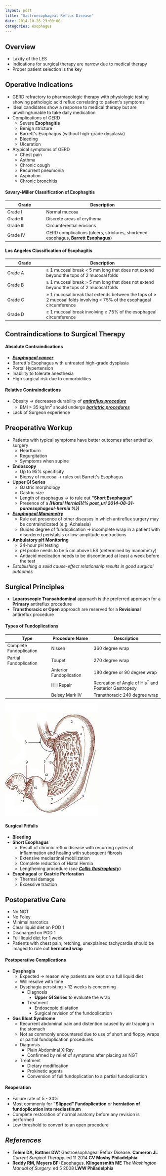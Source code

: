 ```yaml
---
layout: post
title: "Gastroesophageal Reflux Disease"
date: 2014-10-26 23:00:00
categories: esophagus
---
```


## Overview
* Laxity of the LES
* Indications for surgical therapy are narrow due to medical therapy
* Proper patient selection is the key

## Operative Indications

* GERD refractory to pharmacologic therapy with physiologic testing showing pathologic acid reflux correlating to patient's symptoms
* Ideal candidates show a response to medical therapy but are unwilling/unable to take daily medication
* Complications of GERD
  * Severe **Esophagitis**
  * Benign stricture
  * Barrett's Esophagus (without high-grade dysplasia)
  * Bleeding
  * Ulceration
* Atypical symptoms of GERD
  * Chest pain
  * Asthma
  * Chronic cough
  * Recurrent pneumonia
  * Aspiration
  * Chronic bronchitis

#### Savary-Miller Classification of Esophagitis

<table>
  <thead>
    <th style="width:25%">Grade</th>
    <th style="width:75%">Description</th>
  </thead>
  <tr>
    <td>Grade I</td>
    <td>Normal mucosa</td>
  </tr>
  <tr>
    <td>Grade II</td>
    <td>Discrete areas of erythema</td>
  </tr>
  <tr>
    <td>Grade III</td>
    <td>Circumferential erosions</td>
  </tr>
  <tr>
    <td>Grade IV</td>
    <td>GERD complications (ulcers, strictures, shortened esophagus, <b>Barrett Esophagus</b>)</td>
  </tr>
</table>

#### Los Angeles Classification of Esophagitis

<table>
  <thead>
    <th style="width:25%">Grade</th>
    <th style="width:75%">Description</th>
  </thead>
  <tr>
    <td>Grade A</td>
    <td>&ge; 1 mucosal break &lt; 5 mm long that does not extend beyond the tops of 2 mucosal folds</td>
  </tr>
  <tr>
    <td>Grade B</td>
    <td>&ge; 1 mucosal break &gt; 5 mm long that does not extend beyond the tops of 2 mucosal folds</td>
  </tr>
  <tr>
    <td>Grade C</td>
    <td>&ge; 1 mucosal break that extends between the tops of &ge; 2 mucosal folds involving &lt; 75% of the esophageal circumference</td>
  </tr>
  <tr>
    <td>Grade D</td>
    <td>&ge; 1 mucosal break involving &ge; 75% of the esophageal circumference</td>
  </tr>
</table>

## Contraindications to Surgical Therapy

#### Absolute Contraindications

* ***[Esophageal cancer]()***
* Barrett's Esophagus with untreated high-grade dysplasia
* Portal Hypertension
* Inability to tolerate anesthesia
* High surgical risk due to comorbidities

#### Relative Contraindications

* Obesity &#8594; decreases durability of ***[antireflux procedure]()***
  * BMI &gt; 35 kg/m<sup>2</sup> should undergo ***[bariatric procedures]()***
* Lack of Surgeon experience

## Preoperative Workup

* Patients with typical symptoms have better outcomes after antireflux surgery
  * Heartburn
  * Regurgitation
  * Symptoms when supine
* **Endoscopy**
  * Up to 95% specificity
  * Biopsy of mucosa &#8594; rules out Barrett's Esophagus
* **Upper GI Series**
  * Gastric morphology
  * Gastric size
  * Length of esophagus &#8594; to rule out **\"Short Esophagus\"**
  * Presence of a ***[Hiatal Hernia]({% post_url 2014-08-31-paraesophageal-hernia %})***
* ***[Esophageal Manometry]()***
  * Rule out presence of other diseases in which antireflux surgery may be contraindicated (e.g. Achalasia)
  * Guides degree of fundoplication &#8594; incomplete wrap in a patient with disordered peristalsis or low-amplitude contractions
* **Ambulatory pH Monitoring**
  * 24-hour pH testing
  * pH probe needs to be 5 cm above LES (determined by manometry)
  * Antiacid medication needs to be discontinued at least a week before the test
* *Establishing a solid cause-effect relationship results in good surgical outcomes*

## Surgical Principles

* **Laparoscopic Transabdominal** approach is the preferred approach for a **Primary** antireflux procedure
* **Transthoracic or Open** approach are reserved for a **Revisional** antireflux procedure

#### Types of Fundoplications

| Type | Procedure Name | Description |
|------|----------------|-------------|
| Complete Fundoplication | Nissen         | 360 degree wrap |
| Partial Fundoplication  | Toupet         | 270 degree wrap |
|                         | Anterior Fundoplication | 180 degree or 90 degree wrap |
|                         | Hill Repair    | Recreation of Angle of His<sup>\*</sup> and Posterior Gastropexy |
|                         | Belsey Mark IV | Transthoracic 240 degree wrap |

<img src="/assets/2014-10-26-gastroesophageal-reflux-disease/angle_of_his.jpg" alt="angle-of-his" class="center">

#### Surgical Pitfalls

* **Bleeding**
* **Short Esophagus**
  * Result of chronic reflux disease with recurring cycles of inflammation and healing with subsequent fibrosis
  * Extensive mediastinal mobilization
  * Complete reduction of Hiatal Hernia
  * Lengthening procedure (*see **[Collis Gastroplasty]()***)
* **Esophageal** or **Gastric Perforation**
  * Thermal damage
  * Excessive traction
  
## Postoperative Care

* No NGT
* No Foley
* Minimal narcotics
* Clear liquid diet on POD 1
* Discharged on POD 1
* Full liquid diet for 1 week
* Patients with chest pain, retching, unexplained tachycardia should be imaged to rule out **herniated wrap**

#### Postoperative Complications

* **Dysphagia**
  * Expected &#8594; reason why patients are kept on a full liquid diet
  * Will resolve with time
  * Dysphagia persisting &gt; 12 weeks is concerning
    * Diagnosis
      * **Upper GI Series** to evaluate the wrap
    * Treatment
      * Endoscopic dilatation
      * Surgical revision of the fundoplication
* **Gas Bloat Syndrome**
  * Recurrent abdominal pain and distention caused by air trapping in the stomach
  * Not as commonly encountered due to use of short and floppy wraps or partial fundoplication procedures
  * Diagnosis
    * Plain Abdominal X-Ray
    * Confirmed by relief of symptoms after placing an NGT
  * Treatment
    * Dietary modification
    * Prokinetic agents
    * Conversion of full fundoplication to a partial fundoplication

#### Reoperation

* Failure rate of 5 - 30%
* Most commonly for **\"Slipped\" Fundoplication** or **herniation of fundoplication into mediastinum**
* Complete restoration of normal anatomy before any revision is performed
* Low threshold to convert to an open procedure
  
## *References*
* **Telem DA, Rattner DW:** Gastroesophageal Reflux Disease. **Cameron JL** *Current Surgical Therapy.* ed 11 2014 **CV Mosby Philadelphia**
* **Reddy RM, Meyers BF:** Esophagus. **Klingensmith ME** *The Washington Manual of Surgery.* ed 5 2008 **LWW Philadelphia**